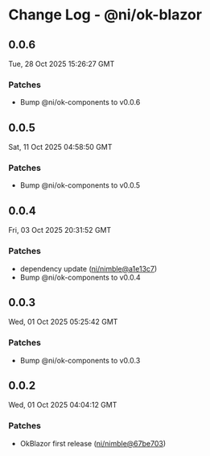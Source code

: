 # Change Log - @ni/ok-blazor

<!-- This log was last generated on Tue, 28 Oct 2025 15:26:27 GMT and should not be manually modified. -->

<!-- Start content -->

## 0.0.6

Tue, 28 Oct 2025 15:26:27 GMT

### Patches

- Bump @ni/ok-components to v0.0.6

## 0.0.5

Sat, 11 Oct 2025 04:58:50 GMT

### Patches

- Bump @ni/ok-components to v0.0.5

## 0.0.4

Fri, 03 Oct 2025 20:31:52 GMT

### Patches

- dependency update ([ni/nimble@a1e13c7](https://github.com/ni/nimble/commit/a1e13c73b88490ece5522a9c583bb429193217bc))
- Bump @ni/ok-components to v0.0.4

## 0.0.3

Wed, 01 Oct 2025 05:25:42 GMT

### Patches

- Bump @ni/ok-components to v0.0.3

## 0.0.2

Wed, 01 Oct 2025 04:04:12 GMT

### Patches

- OkBlazor first release ([ni/nimble@67be703](https://github.com/ni/nimble/commit/67be70366b8b359242ec49029c8626324cc3cbae))
